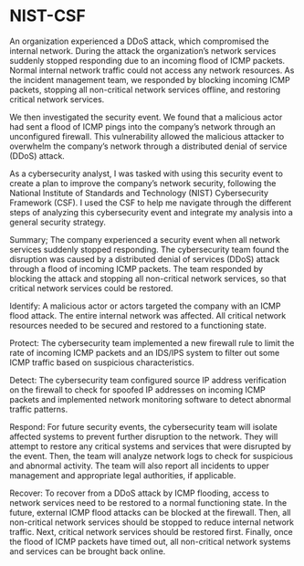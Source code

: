 # NIST-CSF

An organization experienced a DDoS attack, which compromised the internal network. During the attack the organization’s network services suddenly stopped responding due to an incoming flood of ICMP packets. Normal internal network traffic could not access any network resources. As the incident management team, we responded by blocking incoming ICMP packets, stopping all non-critical network services offline, and restoring critical network services. 

We then investigated the security event. We found that a malicious actor had sent a flood of ICMP pings into the company’s network through an unconfigured firewall. This vulnerability allowed the malicious attacker to overwhelm the company’s network through a distributed denial of service (DDoS) attack. 

As a cybersecurity analyst, I was tasked with using this security event to create a plan to improve the company’s network security, following the National Institute of Standards and Technology (NIST) Cybersecurity Framework (CSF). I used the CSF to help me navigate through the different steps of analyzing this cybersecurity event and integrate my analysis into a general security strategy. 


Summary; The company experienced a security event when all network services suddenly stopped responding. The cybersecurity team found the disruption was caused by a distributed denial of services (DDoS) attack through a flood of incoming ICMP packets. The team responded by blocking the attack and stopping all non-critical network services, so that critical network services could be restored.

Identify: A malicious actor or actors targeted the company with an ICMP flood attack. The entire internal network was affected. All critical network resources needed to be secured and restored to a functioning state.

Protect: The cybersecurity team implemented a new firewall rule to limit the rate of incoming ICMP packets and an IDS/IPS system to filter out some ICMP traffic based on suspicious characteristics.

Detect: The cybersecurity team configured source IP address verification on the firewall to check for spoofed IP addresses on incoming ICMP packets and implemented network monitoring software to detect abnormal traffic patterns. 

Respond:	For future security events, the cybersecurity team will isolate affected systems to prevent further disruption to the network. They will attempt to restore any critical systems and services that were disrupted by the event. Then, the team will analyze network logs to check for suspicious and abnormal activity. The team will also report all incidents to upper management and appropriate legal authorities, if applicable.

Recover:	To recover from a DDoS attack by ICMP flooding, access to network services need to be restored to a normal functioning state. In the future, external ICMP flood attacks can be blocked at the firewall. Then, all non-critical network services should be stopped to reduce internal network traffic. Next, critical network services should be restored first. 
Finally, once the flood of ICMP packets have timed out, all non-critical network systems and services can be brought back online.




